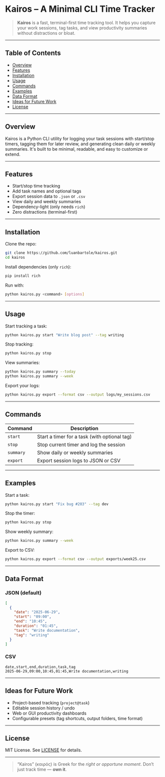 # Kairos – A Minimal CLI Time Tracker

> **Kairos** is a fast, terminal-first time tracking tool. It helps you capture your work sessions, tag tasks, and view productivity summaries without distractions or bloat.

---

## Table of Contents

- [Overview](#overview)
- [Features](#features)
- [Installation](#installation)
- [Usage](#usage)
- [Commands](#commands)
- [Examples](#examples)
- [Data Format](#data-format)
- [Ideas for Future Work](#ideas-for-future-work)
- [License](#license)

---

## Overview

Kairos is a Python CLI utility for logging your task sessions with start/stop timers, tagging them for later review, and generating clean daily or weekly summaries. It's built to be minimal, readable, and easy to customize or extend.

---

## Features

- Start/stop time tracking
- Add task names and optional tags
- Export session data to `.json` or `.csv`
- View daily and weekly summaries
- Dependency-light (only needs `rich`)
- Zero distractions (terminal-first)

---

## Installation

Clone the repo:

```bash
git clone https://github.com/luanbartole/kairos.git
cd kairos
```

Install dependencies (only `rich`):

```bash
pip install rich
```

Run with:

```bash
python kairos.py <command> [options]
```

---

## Usage

Start tracking a task:

```bash
python kairos.py start "Write blog post" --tag writing
```

Stop tracking:

```bash
python kairos.py stop
```

View summaries:

```bash
python kairos.py summary --today
python kairos.py summary --week
```

Export your logs:

```bash
python kairos.py export --format csv --output logs/my_sessions.csv
```

---

## Commands

| Command   | Description                            |
|---------- |----------------------------------------|
| `start`   | Start a timer for a task (with optional tag) |
| `stop`    | Stop current timer and log the session |
| `summary` | Show daily or weekly summaries         |
| `export`  | Export session logs to JSON or CSV     |

---

## Examples

Start a task:

```bash
python kairos.py start "Fix bug #203" --tag dev
```

Stop the timer:

```bash
python kairos.py stop
```

Show weekly summary:

```bash
python kairos.py summary --week
```

Export to CSV:

```bash
python kairos.py export --format csv --output exports/week25.csv
```

---

## Data Format

### JSON (default)

```json
[
  {
    "date": "2025-06-29",
    "start": "09:00",
    "end": "10:45",
    "duration": "01:45",
    "task": "Write documentation",
    "tag": "writing"
  }
]
```

### CSV

```
date,start,end,duration,task,tag
2025-06-29,09:00,10:45,01:45,Write documentation,writing
```

---

## Ideas for Future Work

- Project-based tracking (`project@task`)
- Editable session history / undo
- Web or GUI productivity dashboards
- Configurable presets (tag shortcuts, output folders, time format)

---

## License

MIT License. See [LICENSE](./LICENSE) for details.

---

> “Kairos” (καιρός) is Greek for the *right or opportune moment*. Don’t just track time — **own it**.